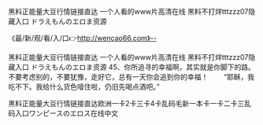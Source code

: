 黑料正能量大豆行情链接直达
一个人看的www片高清在线
黑料不打烊tttzzz07隐藏入口
ドラえもんのエロま资源


《最/新/观/看/入/口👉http://wencao66.com》--

黑料正能量大豆行情链接直达
一个人看的www片高清在线
黑料不打烊tttzzz07隐藏入口
ドラえもんのエロま资源
	45、你所追寻的幸福啊，其实就是你脚下的路。不要考虑别的，不要犹豫，走好它，总有一天你会追到你的幸福！
　　“耶稣，我吃不下。我给什么货色噎住啦，仍旧先喝点酒吧。”





黑料正能量大豆行情链接直达欧洲一卡2卡三卡4卡乱码毛新一本卡一卡二卡三乱码入口ワンピースのエロス在线中文
